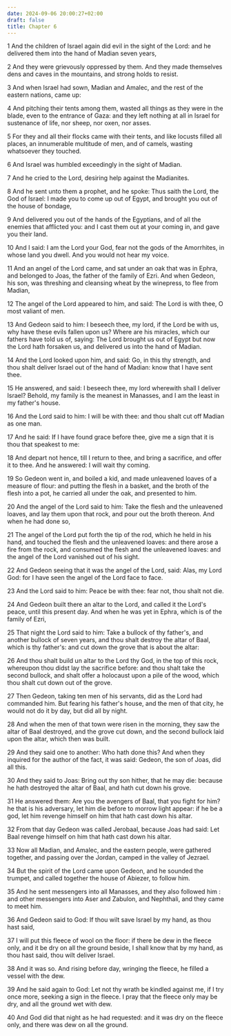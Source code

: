```yaml
---
date: 2024-09-06 20:00:27+02:00
draft: false
title: Chapter 6
---
```




1 And the children of Israel again did evil in the sight of the Lord: and he delivered them into the hand of Madian seven years,

2 And they were grievously oppressed by them. And they made themselves dens and caves in the mountains, and strong holds to resist.

3 And when Israel had sown, Madian and Amalec, and the rest of the eastern nations, came up:

4 And pitching their tents among them, wasted all things as they were in the blade, even to the entrance of Gaza: and they left nothing at all in Israel for sustenance of life, nor sheep, nor oxen, nor asses.

5 For they and all their flocks came with their tents, and like locusts filled all places, an innumerable multitude of men, and of camels, wasting whatsoever they touched.

6 And Israel was humbled exceedingly in the sight of Madian.

7 And he cried to the Lord, desiring help against the Madianites.

8 And he sent unto them a prophet, and he spoke: Thus saith the Lord, the God of Israel: I made you to come up out of Egypt, and brought you out of the house of bondage,

9 And delivered you out of the hands of the Egyptians, and of all the enemies that afflicted you: and I cast them out at your coming in, and gave you their land.

10 And I said: I am the Lord your God, fear not the gods of the Amorrhites, in whose land you dwell. And you would not hear my voice.

11 And an angel of the Lord came, and sat under an oak that was in Ephra, and belonged to Joas, the father of the family of Ezri. And when Gedeon, his son, was threshing and cleansing wheat by the winepress, to flee from Madian,

12 The angel of the Lord appeared to him, and said: The Lord is with thee, O most valiant of men.

13 And Gedeon said to him: I beseech thee, my lord, if the Lord be with us, why have these evils fallen upon us? Where are his miracles, which our fathers have told us of, saying: The Lord brought us out of Egypt but now the Lord hath forsaken us, and delivered us into the hand of Madian.

14 And the Lord looked upon him, and said: Go, in this thy strength, and thou shalt deliver Israel out of the hand of Madian: know that I have sent thee.

15 He answered, and said: I beseech thee, my lord wherewith shall I deliver Israel? Behold, my family is the meanest in Manasses, and I am the least in my father's house.

16 And the Lord said to him: I will be with thee: and thou shalt cut off Madian as one man.

17 And he said: If I have found grace before thee, give me a sign that it is thou that speakest to me:

18 And depart not hence, till I return to thee, and bring a sacrifice, and offer it to thee. And he answered: I will wait thy coming.

19 So Gedeon went in, and boiled a kid, and made unleavened loaves of a measure of flour: and putting the flesh in a basket, and the broth of the flesh into a pot, he carried all under the oak, and presented to him.

20 And the angel of the Lord said to him: Take the flesh and the unleavened loaves, and lay them upon that rock, and pour out the broth thereon. And when he had done so,

21 The angel of the Lord put forth the tip of the rod, which he held in his hand, and touched the flesh and the unleavened loaves: and there arose a fire from the rock, and consumed the flesh and the unleavened loaves: and the angel of the Lord vanished out of his sight.

22 And Gedeon seeing that it was the angel of the Lord, said: Alas, my Lord God: for I have seen the angel of the Lord face to face.

23 And the Lord said to him: Peace be with thee: fear not, thou shalt not die.

24 And Gedeon built there an altar to the Lord, and called it the Lord's peace, until this present day. And when he was yet in Ephra, which is of the family of Ezri,

25 That night the Lord said to him: Take a bullock of thy father's, and another bullock of seven years, and thou shalt destroy the altar of Baal, which is thy father's: and cut down the grove that is about the altar:

26 And thou shalt build un altar to the Lord thy God, in the top of this rock, whereupon thou didst lay the sacrifice before: and thou shalt take the second bullock, and shalt offer a holocaust upon a pile of the wood, which thou shalt cut down out of the grove.

27 Then Gedeon, taking ten men of his servants, did as the Lord had commanded him. But fearing his father's house, and the men of that city, he would not do it by day, but did all by night.

28 And when the men of that town were risen in the morning, they saw the altar of Baal destroyed, and the grove cut down, and the second bullock laid upon the altar, which then was built.

29 And they said one to another: Who hath done this? And when they inquired for the author of the fact, it was said: Gedeon, the son of Joas, did all this.

30 And they said to Joas: Bring out thy son hither, that he may die: because he hath destroyed the altar of Baal, and hath cut down his grove.

31 He answered them: Are you the avengers of Baal, that you fight for him? he that is his adversary, let him die before to morrow light appear: if he be a god, let him revenge himself on him that hath cast down his altar.

32 From that day Gedeon was called Jerobaal, because Joas had said: Let Baal revenge himself on him that hath cast down his altar.

33 Now all Madian, and Amalec, and the eastern people, were gathered together, and passing over the Jordan, camped in the valley of Jezrael.

34 But the spirit of the Lord came upon Gedeon, and he sounded the trumpet, and called together the house of Abiezer, to follow him.

35 And he sent messengers into all Manasses, and they also followed him : and other messengers into Aser and Zabulon, and Nephthali, and they came to meet him.

36 And Gedeon said to God: If thou wilt save Israel by my hand, as thou hast said,

37 I will put this fleece of wool on the floor: if there be dew in the fleece only, and it be dry on all the ground beside, I shall know that by my hand, as thou hast said, thou wilt deliver Israel.

38 And it was so. And rising before day, wringing the fleece, he filled a vessel with the dew.

39 And he said again to God: Let not thy wrath be kindled against me, if I try once more, seeking a sign in the fleece. I pray that the fleece only may be dry, and all the ground wet with dew.

40 And God did that night as he had requested: and it was dry on the fleece only, and there was dew on all the ground.

